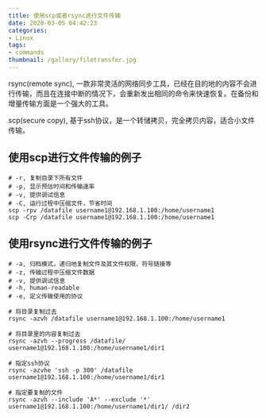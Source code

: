 ```yaml
---
title: 使用scp或者rsync进行文件传输
date: 2020-03-05 04:42:23
categories:
- Linux
tags:
- commands
thumbnail: /gallery/filetransfer.jpg
---
```


rsync(remote sync), 一款非常灵活的网络同步工具，已经在目的地的内容不会进行传输，而且在连接中断的情况下，会重新发出相同的命令来快速恢复。在备份和增量传输方面是一个强大的工具。

scp(secure copy), 基于ssh协议，是一个转储拷贝，完全拷贝内容，适合小文件传输。

## 使用scp进行文件传输的例子

```
# -r, 复制目录下所有文件
# -p, 显示预估时间和传输速率
# -v, 提供调试信息
# -C, 运行过程中压缩文件，节省时间
scp -rpv /datafile username1@192.168.1.100:/home/username1
scp -Crp /datafile username1@192.168.1.100:/home/username1
```

## 使用rsync进行文件传输的例子

```
# -a, 归档模式，递归地复制文件及其文件权限、符号链接等
# -z, 传输过程中压缩文件数据
# -v, 提供调试信息
# -h, human-readable
# -e, 定义传输使用的协议

# 将目录复制过去
rsync -azvh /datafile username1@192.168.1.100:/home/username1

# 将目录里的内容复制过去
rsync -azvh --progress /datafile/ username1@192.168.1.100:/home/username1/dir1

# 指定ssh协议
rsync -azvhe 'ssh -p 300' /datafile username1@192.168.1.100:/home/username1/dir1

# 指定要复制的文件
rsync -azvh --include 'A*' --exclude '*' username1@192.168.1.100:/home/username1/dir1/ /dir2
```
